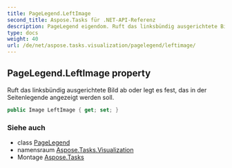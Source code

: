 ```yaml
---
title: PageLegend.LeftImage
second_title: Aspose.Tasks für .NET-API-Referenz
description: PageLegend eigendom. Ruft das linksbündig ausgerichtete Bild ab oder legt es fest das in der Seitenlegende angezeigt werden soll.
type: docs
weight: 40
url: /de/net/aspose.tasks.visualization/pagelegend/leftimage/
---
```

## PageLegend.LeftImage property

Ruft das linksbündig ausgerichtete Bild ab oder legt es fest, das in der Seitenlegende angezeigt werden soll.

```csharp
public Image LeftImage { get; set; }
```

### Siehe auch

* class [PageLegend](../)
* namensraum [Aspose.Tasks.Visualization](../../pagelegend/)
* Montage [Aspose.Tasks](../../../)


